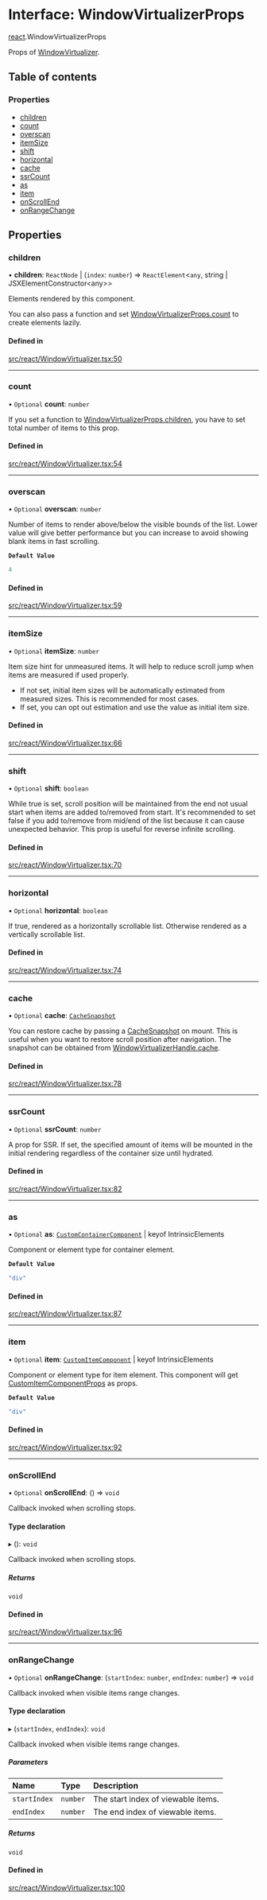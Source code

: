 # Interface: WindowVirtualizerProps

[react](../modules/react.md).WindowVirtualizerProps

Props of [WindowVirtualizer](../modules/react.md#windowvirtualizer).

## Table of contents

### Properties

- [children](react.WindowVirtualizerProps.md#children)
- [count](react.WindowVirtualizerProps.md#count)
- [overscan](react.WindowVirtualizerProps.md#overscan)
- [itemSize](react.WindowVirtualizerProps.md#itemsize)
- [shift](react.WindowVirtualizerProps.md#shift)
- [horizontal](react.WindowVirtualizerProps.md#horizontal)
- [cache](react.WindowVirtualizerProps.md#cache)
- [ssrCount](react.WindowVirtualizerProps.md#ssrcount)
- [as](react.WindowVirtualizerProps.md#as)
- [item](react.WindowVirtualizerProps.md#item)
- [onScrollEnd](react.WindowVirtualizerProps.md#onscrollend)
- [onRangeChange](react.WindowVirtualizerProps.md#onrangechange)

## Properties

### children

• **children**: `ReactNode` \| (`index`: `number`) => `ReactElement`\<`any`, string \| JSXElementConstructor\<any\>\>

Elements rendered by this component.

You can also pass a function and set [WindowVirtualizerProps.count](react.WindowVirtualizerProps.md#count) to create elements lazily.

#### Defined in

[src/react/WindowVirtualizer.tsx:50](https://github.com/inokawa/virtua/blob/b44a9200/src/react/WindowVirtualizer.tsx#L50)

___

### count

• `Optional` **count**: `number`

If you set a function to [WindowVirtualizerProps.children](react.WindowVirtualizerProps.md#children), you have to set total number of items to this prop.

#### Defined in

[src/react/WindowVirtualizer.tsx:54](https://github.com/inokawa/virtua/blob/b44a9200/src/react/WindowVirtualizer.tsx#L54)

___

### overscan

• `Optional` **overscan**: `number`

Number of items to render above/below the visible bounds of the list. Lower value will give better performance but you can increase to avoid showing blank items in fast scrolling.

**`Default Value`**

```ts
4
```

#### Defined in

[src/react/WindowVirtualizer.tsx:59](https://github.com/inokawa/virtua/blob/b44a9200/src/react/WindowVirtualizer.tsx#L59)

___

### itemSize

• `Optional` **itemSize**: `number`

Item size hint for unmeasured items. It will help to reduce scroll jump when items are measured if used properly.

- If not set, initial item sizes will be automatically estimated from measured sizes. This is recommended for most cases.
- If set, you can opt out estimation and use the value as initial item size.

#### Defined in

[src/react/WindowVirtualizer.tsx:66](https://github.com/inokawa/virtua/blob/b44a9200/src/react/WindowVirtualizer.tsx#L66)

___

### shift

• `Optional` **shift**: `boolean`

While true is set, scroll position will be maintained from the end not usual start when items are added to/removed from start. It's recommended to set false if you add to/remove from mid/end of the list because it can cause unexpected behavior. This prop is useful for reverse infinite scrolling.

#### Defined in

[src/react/WindowVirtualizer.tsx:70](https://github.com/inokawa/virtua/blob/b44a9200/src/react/WindowVirtualizer.tsx#L70)

___

### horizontal

• `Optional` **horizontal**: `boolean`

If true, rendered as a horizontally scrollable list. Otherwise rendered as a vertically scrollable list.

#### Defined in

[src/react/WindowVirtualizer.tsx:74](https://github.com/inokawa/virtua/blob/b44a9200/src/react/WindowVirtualizer.tsx#L74)

___

### cache

• `Optional` **cache**: [`CacheSnapshot`](react.CacheSnapshot.md)

You can restore cache by passing a [CacheSnapshot](react.CacheSnapshot.md) on mount. This is useful when you want to restore scroll position after navigation. The snapshot can be obtained from [WindowVirtualizerHandle.cache](react.WindowVirtualizerHandle.md#cache).

#### Defined in

[src/react/WindowVirtualizer.tsx:78](https://github.com/inokawa/virtua/blob/b44a9200/src/react/WindowVirtualizer.tsx#L78)

___

### ssrCount

• `Optional` **ssrCount**: `number`

A prop for SSR. If set, the specified amount of items will be mounted in the initial rendering regardless of the container size until hydrated.

#### Defined in

[src/react/WindowVirtualizer.tsx:82](https://github.com/inokawa/virtua/blob/b44a9200/src/react/WindowVirtualizer.tsx#L82)

___

### as

• `Optional` **as**: [`CustomContainerComponent`](../modules/react.md#customcontainercomponent) \| keyof IntrinsicElements

Component or element type for container element.

**`Default Value`**

```ts
"div"
```

#### Defined in

[src/react/WindowVirtualizer.tsx:87](https://github.com/inokawa/virtua/blob/b44a9200/src/react/WindowVirtualizer.tsx#L87)

___

### item

• `Optional` **item**: [`CustomItemComponent`](../modules/react.md#customitemcomponent) \| keyof IntrinsicElements

Component or element type for item element. This component will get [CustomItemComponentProps](react.CustomItemComponentProps.md) as props.

**`Default Value`**

```ts
"div"
```

#### Defined in

[src/react/WindowVirtualizer.tsx:92](https://github.com/inokawa/virtua/blob/b44a9200/src/react/WindowVirtualizer.tsx#L92)

___

### onScrollEnd

• `Optional` **onScrollEnd**: () => `void`

Callback invoked when scrolling stops.

#### Type declaration

▸ (): `void`

Callback invoked when scrolling stops.

##### Returns

`void`

#### Defined in

[src/react/WindowVirtualizer.tsx:96](https://github.com/inokawa/virtua/blob/b44a9200/src/react/WindowVirtualizer.tsx#L96)

___

### onRangeChange

• `Optional` **onRangeChange**: (`startIndex`: `number`, `endIndex`: `number`) => `void`

Callback invoked when visible items range changes.

#### Type declaration

▸ (`startIndex`, `endIndex`): `void`

Callback invoked when visible items range changes.

##### Parameters

| Name | Type | Description |
| :------ | :------ | :------ |
| `startIndex` | `number` | The start index of viewable items. |
| `endIndex` | `number` | The end index of viewable items. |

##### Returns

`void`

#### Defined in

[src/react/WindowVirtualizer.tsx:100](https://github.com/inokawa/virtua/blob/b44a9200/src/react/WindowVirtualizer.tsx#L100)
